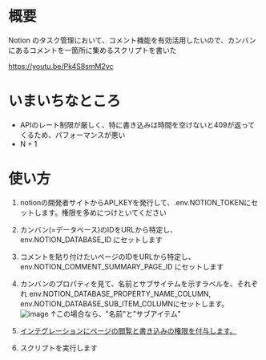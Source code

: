 # 概要
Notion のタスク管理において、コメント機能を有効活用したいので、カンバンにあるコメントを一箇所に集めるスクリプトを書いた

https://youtu.be/Pk4S8smM2yc

# いまいちなところ
- APIのレート制限が厳しく、特に書き込みは時間を空けないと409が返ってくるため、パフォーマンスが悪い
- N + 1

# 使い方

1. notionの開発者サイトからAPI_KEYを発行して、.env.NOTION_TOKENにセットします。権限を多めにつけといてください  
2. カンバン(=データベース)のIDをURLから特定し、env.NOTION_DATABASE_ID にセットします 
3. コメントを貼り付けたいページのIDをURLから特定し、env.NOTION_COMMENT_SUMMARY_PAGE_ID にセットします 
4. カンバンのプロパティを見て、名前とサブサイテムを示すラベルを、それぞれ env.NOTION_DATABASE_PROPERTY_NAME_COLUMN, env.NOTION_DATABASE_SUB_ITEM_COLUMNにセットします。  
![image](https://github.com/kyogom/notion-comment-scraper/assets/23183700/9bcca4b1-7af2-4d05-bc58-1a6891dee791)
↑この場合なら、"名前"と"サブアイテム"

5. [インテグレーションにページの閲覧と書き込みの権限を付与します。 ](https://developers.notion.com/docs/create-a-notion-integration#give-your-integration-page-permissions)

6. スクリプトを実行します
